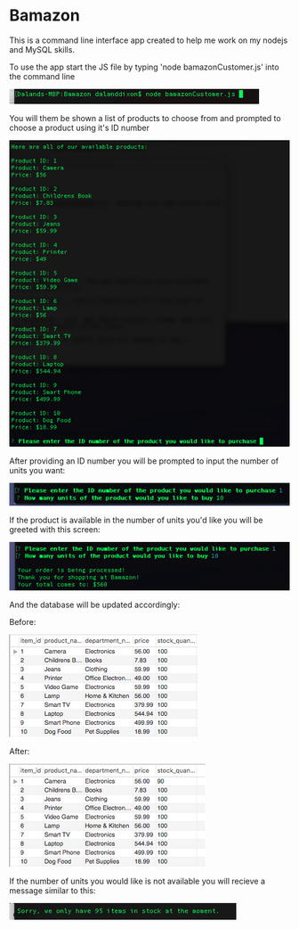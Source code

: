# Bamazon

This is a command line interface app created to help me work on my nodejs and MySQL skills.

To use the app start the JS file by typing 'node bamazonCustomer.js' into the command line

![](images/0.png)

You will them be shown a list of products to choose from and prompted to choose a product using it's ID number

![](images/1.png)

After providing an ID number you will be prompted to input the number of units you want:

![](images/2.png)

If the product is available in the number of units you'd like you will be greeted with this screen:

![](images/3.png)

And the database will be updated accordingly:

  Before:
  
  ![](images/4.png)
  
  After:
  
  ![](images/5.png)


If the number of units you would like is not available you will recieve a message similar to this:

![](images/sorry.png)
